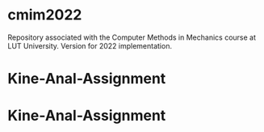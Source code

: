 # cmim2022
Repository associated with the Computer Methods in Mechanics course at LUT University. Version for 2022 implementation. 
# Kine-Anal-Assignment
# Kine-Anal-Assignment
